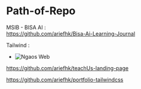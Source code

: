 # Path-of-Repo

MSIB - BISA AI : <br>
https://github.com/ariefhk/Bisa-Ai-Learning-Journal

Tailwind : <br>
- ![Ngaos Web](https://github.com/ariefhk/tailwind-ngaos)

https://github.com/ariefhk/teachUs-landing-page

https://github.com/ariefhk/portfolio-tailwindcss
